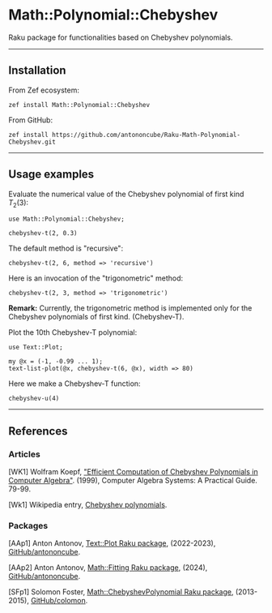 # Math::Polynomial::Chebyshev

Raku package for functionalities based on Chebyshev polynomials.

------

## Installation

From Zef ecosystem:

```
zef install Math::Polynomial::Chebyshev 
```

From GitHub:

```
zef install https://github.com/antononcube/Raku-Math-Polynomial-Chebyshev.git
```

-------

## Usage examples

Evaluate the numerical value of the Chebyshev polynomial of first kind $T_2(3)$:

```perl6
use Math::Polynomial::Chebyshev;

chebyshev-t(2, 0.3)
```

The default method is "recursive":

```perl6
chebyshev-t(2, 6, method => 'recursive')
```

Here is an invocation of the  "trigonometric" method:

```perl6
chebyshev-t(2, 3, method => 'trigonometric')
```

**Remark:** Currently, the trigonometric method is implemented only for the Chebyshev polynomials of first kind.
(Chebyshev-T).

Plot the 10th Chebyshev-T polynomial:

```perl6
use Text::Plot;

my @x = (-1, -0.99 ... 1);
text-list-plot(@x, chebyshev-t(6, @x), width => 80)
```

Here we make a Chebyshev-T function:

```perl6
chebyshev-u(4)
```

--------

## References

### Articles

[WK1] Wolfram Koepf,
["Efficient Computation of Chebyshev Polynomials in Computer Algebra"](https://www.researchgate.net/publication/2321141_Efficient_Computation_of_Chebyshev_Polynomials_in_Computer_Algebra). 
(1999),
Computer Algebra Systems: A Practical Guide. 79-99.

[Wk1] Wikipedia entry, [Chebyshev polynomials](https://en.wikipedia.org/wiki/Chebyshev_polynomials).

### Packages

[AAp1] Anton Antonov, 
[Text::Plot Raku package](https://github.com/antononcube/Raku-Text-Plot),
(2022-2023),
[GitHub/antononcube](https://github.com/antononcube).

[AAp2] Anton Antonov,
[Math::Fitting Raku package](https://github.com/antononcube/Raku-Math-Fitting),
(2024),
[GitHub/antononcube](https://github.com/antononcube).

[SFp1] Solomon Foster,
[Math::ChebyshevPolynomial Raku package](https://github.com/colomon/Math-ChebyshevPolynomial),
(2013-2015),
[GitHub/colomon](https://github.com/colomon).